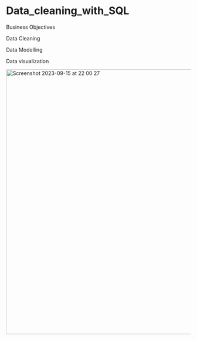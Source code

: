 # Data_cleaning_with_SQL

Business Objectives

Data Cleaning

Data Modelling

Data visualization

<img width="723" alt="Screenshot 2023-09-15 at 22 00 27" src="https://github.com/Stanchuks25/Data_cleaning_with_SQL/assets/145835030/27faa14e-a258-4ecb-ad91-bc1a3d15b796">
